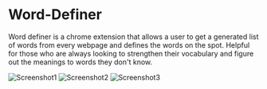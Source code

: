 # Word-Definer

Word definer is a chrome extension that allows a user to get a generated list of words from every webpage and defines the words on the spot. Helpful for those 
who are always looking to strengthen their vocabulary and figure out the meanings to words they don't know. 

![Screenshot1](https://i.ibb.co/RN46Lsm/screenshot3.jpg)
![Screenshot2](https://i.ibb.co/h8ghj37/screenshot2.jpg)
![Screenshot3](https://i.ibb.co/M7b7zrC/screenshot1.jpg)
